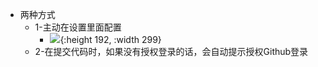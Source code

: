 - 两种方式
	- 1-主动在设置里面配置
		- ![](https://yupic.oss-cn-shanghai.aliyuncs.com/202206120817233.png){:height 192, :width 299}
	- 2-在提交代码时，如果没有授权登录的话，会自动提示授权Github登录